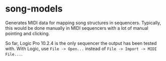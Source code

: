 # song-models

Generates MIDI data for mapping song structures in sequencers. Typically, this would be done manually in MIDI sequencers with a lot of manual pointing and clicking.

So far, Logic Pro 10.2.4 is the only sequencer the output has been tested with. With Logic, use `File -> Open...` instead of `File -> Import -> MIDI File...`.
